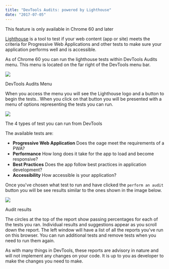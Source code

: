 ```yaml
---
title: "DevTools Audits: powered by Lighthouse"
date: "2017-07-05"
---
```


This feature is only available in Chrome 60 and later

[Lighthouse](https://developers.google.com/web/tools/lighthouse/) is a tool to test if your web content (app or site) meets the criteria for Progressive Web Applications and other tests to make sure your application performs well and is accessible.

As of Chrome 60 you can run the lighthouse tests within DevTools Audits menu. This menu is located on the far right of the DevTools menu bar.

![](//publishing-project.rivendellweb.net/wp-content/uploads/2017/06/audit-menu.png)

DevTools Audits Menu

When you access the menu you will see the Lighthouse logo and a button to begin the tests.. When you click on that button you will be presented with a menu of options representing the tests you can run.

![](//publishing-project.rivendellweb.net/wp-content/uploads/2017/06/audit-test-options.png)

The 4 types of test you can run from DevTools

The available tests are:

- **Progressive Web Application** Does the oage meet the requirements of a PWA?
- **Performance** How long does it take for the app to load and become responsive?
- **Best Practices** Does the app follow best practices in application development?
- **Accessibility** How accessible is your application?

Once you've chosen what test to run and have clicked the `perform an audit` button you will be see results similar to the ones shown in the image below.

![](//publishing-project.rivendellweb.net/wp-content/uploads/2017/06/audit-results.png)

Audit results

The circles at the top of the report show passing percentages for each of the tests you ran. Individual results and suggestions appear as you scroll down the report. The left window will have a list of all the reports you've run on this browser. You can run additional tests and remove tests when you need to run them again.

As with many things in DevTools, these reports are advisory in nature and will not implement any changes on your code. It is up to you as developer to make the changes you need to make.
